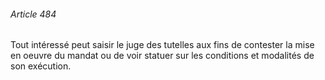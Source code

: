 ###### Article 484

Tout intéressé peut saisir le juge des tutelles aux fins de contester la mise en oeuvre du mandat ou de voir statuer sur les conditions et modalités de son exécution.

